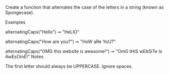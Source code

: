 Create a function that alternates the case of the letters in a string (known as Spongecase).

Examples

alternatingCaps("Hello") ➞ "HeLlO"

alternatingCaps("How are you?") ➞ "HoW aRe YoU?"

alternatingCaps("OMG this website is awesome!") ➞ "OmG tHiS wEbSiTe Is AwEsOmE!"
Notes

The first letter should always be UPPERCASE.
Ignore spaces.

